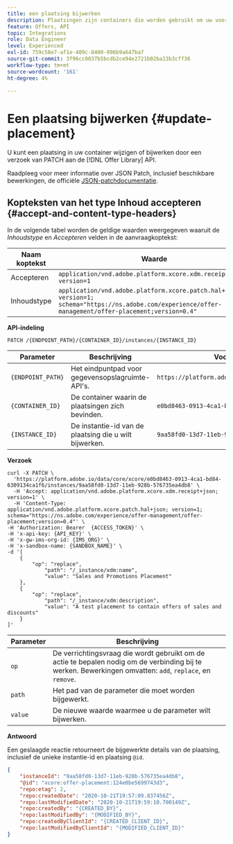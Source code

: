 ```yaml
---
title: een plaatsing bijwerken
description: Plaatsingen zijn containers die worden gebruikt om uw voorstellen te tonen.
feature: Offers, API
topic: Integrations
role: Data Engineer
level: Experienced
exl-id: 759c58e7-af1e-409c-8400-996b9a647ba7
source-git-commit: 3f96cc0037b5bcdb2ce94e2721b02ba13b3cff36
workflow-type: tm+mt
source-wordcount: '161'
ht-degree: 4%

---
```


# Een plaatsing bijwerken {#update-placement}

U kunt een plaatsing in uw container wijzigen of bijwerken door een verzoek van PATCH aan de [!DNL Offer Library] API.

Raadpleeg voor meer informatie over JSON Patch, inclusief beschikbare bewerkingen, de officiële [JSON-patchdocumentatie](https://jsonpatch.com/).

## Kopteksten van het type Inhoud accepteren {#accept-and-content-type-headers}

In de volgende tabel worden de geldige waarden weergegeven waaruit de *Inhoudstype* en *Accepteren* velden in de aanvraagkoptekst:

| Naam koptekst | Waarde |
| ----------- | ----- |
| Accepteren | `application/vnd.adobe.platform.xcore.xdm.receipt+json; version=1` |
| Inhoudstype | `application/vnd.adobe.platform.xcore.patch.hal+json; version=1; schema="https://ns.adobe.com/experience/offer-management/offer-placement;version=0.4"` |

**API-indeling**

```http
PATCH /{ENDPOINT_PATH}/{CONTAINER_ID}/instances/{INSTANCE_ID}
```

| Parameter | Beschrijving | Voorbeeld |
| --------- | ----------- | ------- |
| `{ENDPOINT_PATH}` | Het eindpuntpad voor gegevensopslagruimte-API&#39;s. | `https://platform.adobe.io/data/core/xcore/` |
| `{CONTAINER_ID}` | De container waarin de plaatsingen zich bevinden. | `e0bd8463-0913-4ca1-bd84-6309134ca1f6` |
| `{INSTANCE_ID}` | De instantie-id van de plaatsing die u wilt bijwerken. | `9aa58fd0-13d7-11eb-928b-576735ea4db8` |

**Verzoek**

```shell
curl -X PATCH \
  'https://platform.adobe.io/data/core/xcore/e0bd8463-0913-4ca1-bd84-6309134ca1f6/instances/9aa58fd0-13d7-11eb-928b-576735ea4db8' \
  -H 'Accept: application/vnd.adobe.platform.xcore.xdm.receipt+json; version=1' \
  -H 'Content-Type: application/vnd.adobe.platform.xcore.patch.hal+json; version=1; schema="https://ns.adobe.com/experience/offer-management/offer-placement;version=0.4"' \
-H 'Authorization: Bearer  {ACCESS_TOKEN}' \
-H 'x-api-key: {API_KEY}' \
-H 'x-gw-ims-org-id: {IMS_ORG}' \
-H 'x-sandbox-name: {SANDBOX_NAME}' \
-d '[
    {
        "op": "replace",
            "path": "/_instance/xdm:name",
            "value": "Sales and Promotions Placement"
    },
    {
        "op": "replace",
            "path": "/_instance/xdm:description",
            "value": "A test placement to contain offers of sales and discounts"
    }
]'
```

| Parameter | Beschrijving |
| --------- | ----------- |
| `op` | De verrichtingsvraag die wordt gebruikt om de actie te bepalen nodig om de verbinding bij te werken. Bewerkingen omvatten: `add`, `replace`, en `remove`. |
| `path` | Het pad van de parameter die moet worden bijgewerkt. |
| `value` | De nieuwe waarde waarmee u de parameter wilt bijwerken. |

**Antwoord**

Een geslaagde reactie retourneert de bijgewerkte details van de plaatsing, inclusief de unieke instantie-id en plaatsing `@id`.

```json
{
    "instanceId": "9aa58fd0-13d7-11eb-928b-576735ea4db8",
    "@id": "xcore:offer-placement:124e0be5699743d3",
    "repo:etag": 2,
    "repo:createdDate": "2020-10-21T19:57:09.837456Z",
    "repo:lastModifiedDate": "2020-10-21T19:59:10.700149Z",
    "repo:createdBy": "{CREATED_BY}",
    "repo:lastModifiedBy": "{MODIFIED_BY}",
    "repo:createdByClientId": "{CREATED_CLIENT_ID}",
    "repo:lastModifiedByClientId": "{MODIFIED_CLIENT_ID}"
}
```
